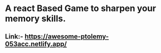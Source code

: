 # A react Based Game to sharpen your memory skills.

## Link:- https://awesome-ptolemy-053acc.netlify.app/
